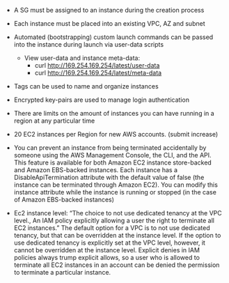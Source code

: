 - A SG must be assigned to an instance during the creation process
- Each instance must be placed into an existing VPC, AZ and subnet
- Automated (bootstrapping) custom launch commands can be passed into the instance during launch via user-data scripts
  - View user-data and instance meta-data:
    - curl http://169.254.169.254/latest/user-data
    - curl http://169.254.169.254/latest/meta-data
- Tags can be used to name and organize instances
- Encrypted key-pairs are used to manage login authentication
- There are limits on the amount of instances you can have running in a region at any particular time
- 20 EC2 instances per Region for new AWS accounts. (submit increase)

- You can prevent an instance from being terminated accidentally by someone using the AWS Management Console, the CLI, and the API. This feature is available for both Amazon EC2 instance store-backed and Amazon EBS-backed instances. Each instance has a DisableApiTermination attribute with the default value of false (the instance can be terminated through Amazon EC2). You can modify this instance attribute while the instance is running or stopped (in the case of Amazon EBS-backed instances)
- Ec2 instance level: “The choice to not use dedicated tenancy at the VPC level., An IAM policy explicitly allowing a user the right to terminate all EC2 instances.” The default option for a VPC is to not use dedicated tenancy, but that can be overridden at the instance level. If the option to use dedicated tenancy is explicitly set at the VPC level, however, it cannot be overridden at the instance level. Explicit denies in IAM policies always trump explicit allows, so a user who is allowed to terminate all EC2 instances in an account can be denied the permission to terminate a particular instance.

